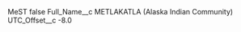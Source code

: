 <?xml version="1.0" encoding="UTF-8"?>
<CustomMetadata xmlns="http://soap.sforce.com/2006/04/metadata" xmlns:xsi="http://www.w3.org/2001/XMLSchema-instance" xmlns:xsd="http://www.w3.org/2001/XMLSchema">
    <label>MeST</label>
    <protected>false</protected>
    <values>
        <field>Full_Name__c</field>
        <value xsi:type="xsd:string">METLAKATLA (Alaska Indian Community)</value>
    </values>
    <values>
        <field>UTC_Offset__c</field>
        <value xsi:type="xsd:double">-8.0</value>
    </values>
</CustomMetadata>
